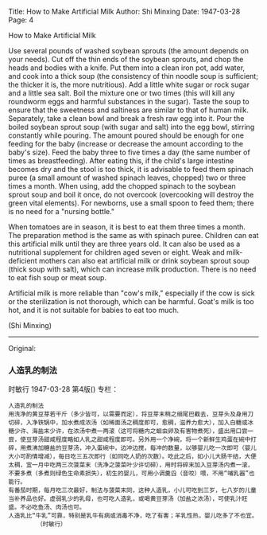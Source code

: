 Title: How to Make Artificial Milk
Author: Shi Minxing
Date: 1947-03-28
Page: 4

How to Make Artificial Milk

Use several pounds of washed soybean sprouts (the amount depends on your needs). Cut off the thin ends of the soybean sprouts, and chop the heads and bodies with a knife. Put them into a clean iron pot, add water, and cook into a thick soup (the consistency of thin noodle soup is sufficient; the thicker it is, the more nutritious). Add a little white sugar or rock sugar and a little sea salt. Boil the mixture one or two times (this will kill any roundworm eggs and harmful substances in the sugar). Taste the soup to ensure that the sweetness and saltiness are similar to that of human milk. Separately, take a clean bowl and break a fresh raw egg into it. Pour the boiled soybean sprout soup (with sugar and salt) into the egg bowl, stirring constantly while pouring. The amount poured should be enough for one feeding for the baby (increase or decrease the amount according to the baby's size). Feed the baby three to five times a day (the same number of times as breastfeeding). After eating this, if the child's large intestine becomes dry and the stool is too thick, it is advisable to feed them spinach puree (a small amount of washed spinach leaves, chopped) two or three times a month. When using, add the chopped spinach to the soybean sprout soup and boil it once, do not overcook (overcooking will destroy the green vital elements). For newborns, use a small spoon to feed them; there is no need for a "nursing bottle."

When tomatoes are in season, it is best to eat them three times a month. The preparation method is the same as with spinach puree. Children can eat this artificial milk until they are three years old. It can also be used as a nutritional supplement for children aged seven or eight. Weak and milk-deficient mothers can also eat artificial milk or drink soybean sprout soup (thick soup with salt), which can increase milk production. There is no need to eat fish soup or meat soup.

Artificial milk is more reliable than "cow's milk," especially if the cow is sick or the sterilization is not thorough, which can be harmful. Goat's milk is too hot, and it is not suitable for babies to eat too much.

(Shi Minxing)



<hr /> 

Original: 


### 人造乳的制法
时敏行
1947-03-28
第4版()
专栏：

    人造乳的制法
    用洗净的黄豆芽若干斤（多少皆可，以需要而定），将豆芽末稍之细尾巴截去，豆芽头及身用刀切碎，入净铁锅中，加水煮成浓汤（如稀面汤之稠度即可，愈稠，滋养力愈大），加入白糖或冰糖少许、海盐末少许，在浓汤中煮一两滚（这可将糖内之蛔虫卵及有害物煮死），盛出用口尝一尝，使豆芽汤甜咸程度略如人乳之甜咸程度即可。另外用一个净碗，将一个新鲜生鸡蛋在碗中打碎，用煮沸加糖盐的豆芽汤，冲入蛋碗中，边冲边搅，每冲的数量，以够婴儿吃一次即可（婴儿大小可酌情增减），每日吃三五次即行（如同吃人奶的次数）。吃此之后，如小儿大肠干结，大便太稠，宜一月中吃两三次菠菜末（洗净之菠菜叶少许切碎），用时将碎末加入豆芽汤内煮一滚，不要多煮（多煮则绿色生命素损失），初生的婴儿，可用小调羹舀（音咬）喂，不用“哺乳器”也能行。
    有番茄时期，每月吃三次最好，制法与菠菜末同，这种人造乳，小儿可吃到三岁，七八岁的儿童当补养品也好。虚弱乳少的乳母，也可吃人造乳，或喝黄豆芽汤（加盐之浓汤），可使乳汁旺盛。不必吃鱼汤、肉汤也可。
    人造乳比“牛乳”可靠，特别是乳牛有病或消毒不净，吃了有害；羊乳性热，婴儿吃多了不也宜。
            （时敏行）
